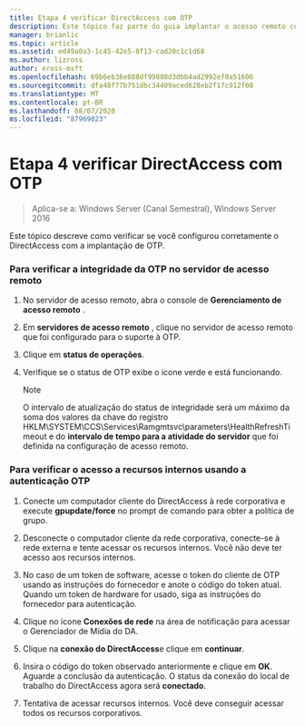 ```yaml
---
title: Etapa 4 verificar DirectAccess com OTP
description: Este tópico faz parte do guia implantar o acesso remoto com autenticação OTP no Windows Server 2016.
manager: brianlic
ms.topic: article
ms.assetid: ed49a0a3-1c45-42e5-8f13-cad20c1c1d68
ms.author: lizross
author: eross-msft
ms.openlocfilehash: 69b6eb36e888df99888d3dbb4ad2992ef0a51606
ms.sourcegitcommit: dfa48f77b751dbc34409aced628eb2f17c912f08
ms.translationtype: MT
ms.contentlocale: pt-BR
ms.lasthandoff: 08/07/2020
ms.locfileid: "87969023"
---
```

# <a name="step-4-verify-directaccess-with-otp"></a>Etapa 4 verificar DirectAccess com OTP

>Aplica-se a: Windows Server (Canal Semestral), Windows Server 2016

Este tópico descreve como verificar se você configurou corretamente o DirectAccess com a implantação de OTP.

### <a name="to-verify-otp-health-on-the-remote-access-server"></a>Para verificar a integridade da OTP no servidor de acesso remoto

1. No servidor de acesso remoto, abra o console de **Gerenciamento de acesso remoto** .

2. Em **servidores de acesso remoto** , clique no servidor de acesso remoto que foi configurado para o suporte à OTP.

3. Clique em **status de operações**.

4. Verifique se o status de OTP exibe o ícone verde e está funcionando.

    > [!NOTE]
    > O intervalo de atualização do status de integridade será um máximo da soma dos valores da chave do registro HKLM\SYSTEM\CCS\Services\Ramgmtsvc\parameters\HealthRefreshTimeout e do **intervalo de tempo para a atividade do servidor** que foi definida na configuração de acesso remoto.

### <a name="to-verify-access-to-internal-resources-using-otp-authentication"></a>Para verificar o acesso a recursos internos usando a autenticação OTP

1.  Conecte um computador cliente do DirectAccess à rede corporativa e execute **gpupdate/force** no prompt de comando para obter a política de grupo.

2.  Desconecte o computador cliente da rede corporativa, conecte-se à rede externa e tente acessar os recursos internos. Você não deve ter acesso aos recursos internos.

3.  No caso de um token de software, acesse o token do cliente de OTP usando as instruções do fornecedor e anote o código do token atual. Quando um token de hardware for usado, siga as instruções do fornecedor para autenticação.

4.  Clique no ícone **Conexões de rede** na área de notificação para acessar o Gerenciador de Mídia do DA.

5.  Clique na **conexão do DirectAccess**e clique em **continuar**.

6.  Insira o código do token observado anteriormente e clique em **OK**. Aguarde a conclusão da autenticação. O status da conexão do local de trabalho do DirectAccess agora será **conectado**.

7.  Tentativa de acessar recursos internos. Você deve conseguir acessar todos os recursos corporativos.



